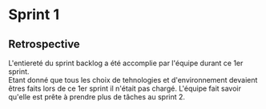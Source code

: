 # Sprint 1
## Retrospective

L'entiereté du sprint backlog a été accomplie par l'équipe durant ce 1er sprint.  
Etant donné que tous les choix de tehnologies et d'environnement devaient êtres faits lors de ce 1er sprint il n'était pas chargé. L'équipe fait savoir qu'elle est prête à prendre plus de tâches au sprint 2.  